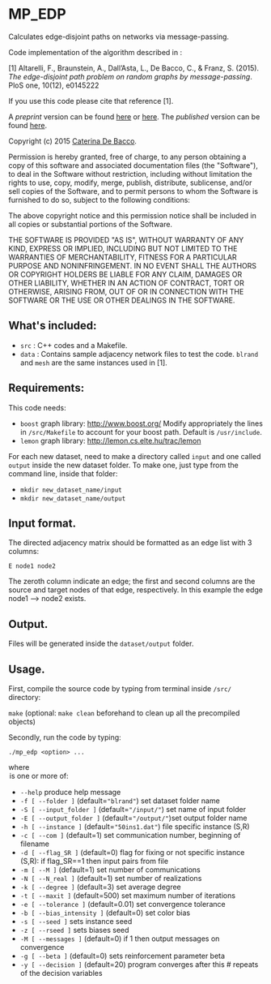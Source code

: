 # MP_EDP
Calculates edge-disjoint paths on networks via message-passing.

Code implementation of the algorithm described in :

[1] Altarelli, F., Braunstein, A., Dall’Asta, L., De Bacco, C., & Franz, S. (2015). *The edge-disjoint path problem on random graphs by message-passing*. PloS one, 10(12), e0145222

If you use this code please cite that reference [1].

A _preprint_ version can be found [here](http://cdebacco.com/files/edp.pdf) or [here](https://arxiv.org/abs/1503.00540).
The _published_ version can be found [here](http://journals.plos.org/plosone/article?id=10.1371/journal.pone.0145222).

Copyright (c) 2015 [Caterina De Bacco](http://cdebacco.com/).

Permission is hereby granted, free of charge, to any person obtaining a copy of this software and associated documentation files (the "Software"), to deal in the Software without restriction, including without limitation the rights to use, copy, modify, merge, publish, distribute, sublicense, and/or sell copies of the Software, and to permit persons to whom the Software is furnished to do so, subject to the following conditions:

The above copyright notice and this permission notice shall be included in all copies or substantial portions of the Software.

THE SOFTWARE IS PROVIDED "AS IS", WITHOUT WARRANTY OF ANY KIND, EXPRESS OR IMPLIED, INCLUDING BUT NOT LIMITED TO THE WARRANTIES OF MERCHANTABILITY, FITNESS FOR A PARTICULAR PURPOSE AND NONINFRINGEMENT. IN NO EVENT SHALL THE AUTHORS OR COPYRIGHT HOLDERS BE LIABLE FOR ANY CLAIM, DAMAGES OR OTHER LIABILITY, WHETHER IN AN ACTION OF CONTRACT, TORT OR OTHERWISE, ARISING FROM, OUT OF OR IN CONNECTION WITH THE SOFTWARE OR THE USE OR OTHER DEALINGS IN THE SOFTWARE.

## What's included:
- `src` : C++ codes and a Makefile.
- `data` : Contains sample adjacency network files to test the code. `blrand` and `mesh` are the same instances used in [1].

## Requirements:
This code needs:
* `boost` graph library: http://www.boost.org/
Modify appropriately the lines in `/src/Makefile` to account for your boost path. Default is `/usr/include`.
* `lemon`  graph library: http://lemon.cs.elte.hu/trac/lemon


For each new dataset, need to make a directory called `input` and one called `output` inside the new dataset folder. 
To make one, just type from the command line, inside that folder: 
* `mkdir new_dataset_name/input`
* `mkdir new_dataset_name/output`

## Input format.
The directed adjacency matrix should be formatted as an edge list with 3 columns:

`E node1 node2 `

The zeroth column indicate an edge; the first and second columns are the source and target nodes of that edge, respectively.  In this example the edge node1 --> node2 exists.

## Output.
Files will be generated inside the `dataset/output` folder. 


## Usage.
First, compile the source code by typing from terminal inside `/src/` directory:

`make`  (optional: `make clean` beforehand to clean up all the precompiled objects)

Secondly, run the code by typing:

`./mp_edp <option> ...`

where <option> is one or more of:

 * `--help`                                produce help message
 * `-f [ --folder ]`  (default=`"blrand"`)         set dataset folder name
 * `-S [ --input_folder ]` (default=`"/input/"`)  set name of input folder 
 * `-E [ --output_folder ]` (default=`"/output/"`)set output folder name                                      
 * `-h [ --instance ]`  (default=`"50ins1.dat"`)   file specific instance (S,R)
 * `-c [ --com ]` (default=1)                 set communication number, beginning of filename                  
 * `-d [ --flag_SR ]`  (default=0)             flag for fixing or not specific instance (S,R): if flag_SR==1 then input pairs from file                                      
 *  `-m [ --M ]` (default=1)                   set number of communications
 *  `-N [ --N_real ]` (default=1)              set number of realizations
 *  `-k [ --degree ]` (default=3)              set average degree
 *  `-t [ --maxit ]` (default=500)             set maximum number of iterations
 *  `-e [ --tolerance ]`  (default=0.01)        set convergence tolerance
 *  `-b [ --bias_intensity ]`  (default=0)      set color bias
 *  `-s [ --seed ]`                      sets instance seed
 *  `-z [ --rseed ]`                     sets biases seed
 *  `-M [ --messages ]`  (default=0)            if 1 then output messages on convergence                            
 *  `-g [ --beta ]`  (default=0)                sets reinforcement parameter beta
 *  `-y [ --decision ]` (default=20)           program converges after this # repeats of the decision variables 
                                        







